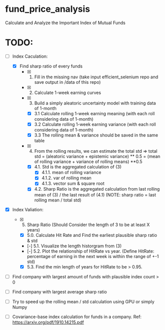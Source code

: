 # fund_price_analysis
Calculate and Analyze the Important Index of Mutual Funds

# TODO:
- [ ] Index Caculation: 
  - [X] Find sharp ratio of every funds
      - [X] 1. Fill in the missing nav (take input efficient_selenium repo and save output in /data of this repo)
      - [X] 2. Calculate 1-week earning curves
      - [X] 3. Build a simply aleatoric uncertainty model with training data of 1-month
          - [X] 3.1 Calculate rolling 1-week earning meaning (with each roll considering data of 1-month)
          - [X] 3.2 Calculate rolling 1-week earning variance (with each roll considering data of 1-month)
          - [X] 3.3 The rolling mean & variance should be saved in the same table 
      - [X] 4. From the rolling results, we can estimate the total std
          => total std = (aleatoric variance + epistemic variance) ** 0.5 = (mean of rolling variance + variance of rolling means) **0.5
          - [X] 4.1. Std is the aggregated calculation of (3)
            - [X] 4.1.1. mean of rolling variance
            - [X] 4.1.2. var of rolling mean
            - [X] 4.1.3. vector sum & square root
          - [X] 4.2. Sharp Ratio is the aggregated calculation from last rolling mean of (3) / the last result of (4.1) 
          (NOTE: sharp ratio = last rolling mean / total std)
- [X] Index Valiation:
    - [X] 5. Sharp Ratio (Should Consider the length of 3 to be at least X years)
        - [X] 5.0. Calculate Hit Rate and Find the earliest plausible sharp ratio & std
        - [-] 5.1. Visualize the length historgram from (3)
        - [-] 5.2. Plot the relationship of HitRate vs year. (Define HitRate: percentage of earning in the next week is within the range of +-1 std)
        - [X] 5.3. Find the min length of years for HitRate to be > 0.95. 
- [ ] Find company with largest amount of funds with plausible index count > 0
- [ ] Find company with largest average sharp ratio
- [ ] Try to speed up the rolling mean / std calculation using GPU or simply Numpy
- [ ] Covariance-base index calculation for funds in a company. Ref: https://arxiv.org/pdf/1910.14215.pdf


